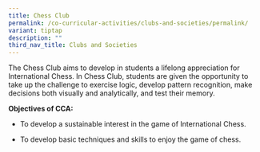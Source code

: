 ```yaml
---
title: Chess Club
permalink: /co-curricular-activities/clubs-and-societies/permalink/
variant: tiptap
description: ""
third_nav_title: Clubs and Societies
---
```

<p>The Chess Club aims to develop in students a lifelong appreciation for
International Chess. In Chess Club, students are given the opportunity
to take up the challenge to exercise logic, develop pattern recognition,
make decisions both visually and analytically, and test their memory.</p>
<p><strong>Objectives of CCA:</strong>
</p>
<ul data-tight="true" class="tight">
<li>
<p>To develop a sustainable interest in the game of International Chess.</p>
</li>
<li>
<p>To develop basic techniques and skills to enjoy the game of chess.</p>
</li>
</ul>
<p></p>
<p></p>